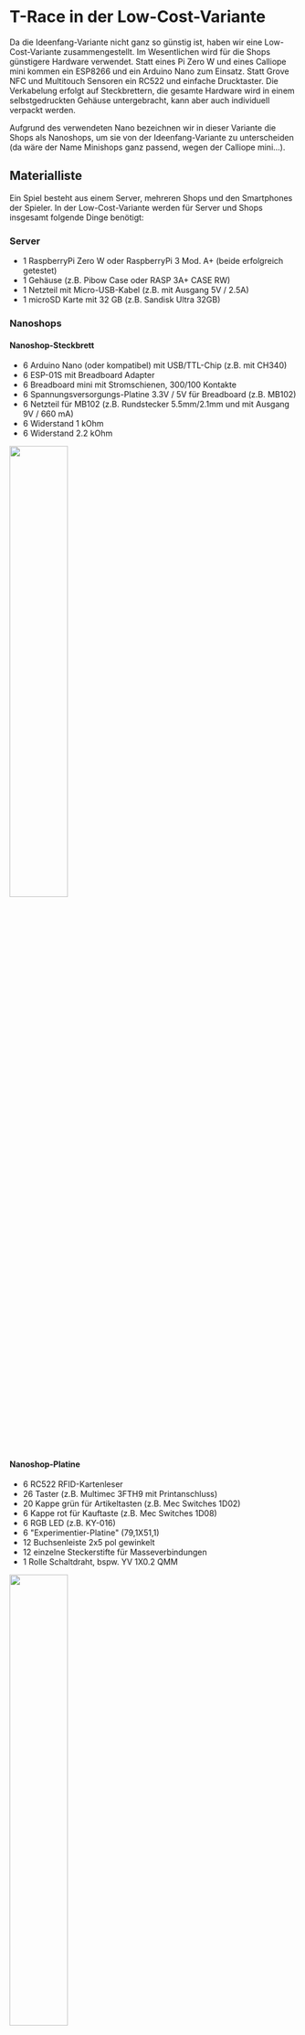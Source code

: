 # T-Race in der Low-Cost-Variante

Da die Ideenfang-Variante nicht ganz so günstig ist, haben wir eine Low-Cost-Variante zusammengestellt.
Im Wesentlichen wird für die Shops günstigere Hardware verwendet. Statt eines Pi Zero W und eines Calliope mini kommen ein ESP8266 und ein Arduino Nano zum Einsatz. Statt Grove NFC und Multitouch Sensoren ein RC522 und einfache Drucktaster. Die Verkabelung erfolgt auf Steckbrettern, die gesamte Hardware wird in einem selbstgedruckten Gehäuse untergebracht, kann aber auch individuell verpackt werden.

Aufgrund des verwendeten Nano bezeichnen wir in dieser Variante die Shops als Nanoshops, um sie von der Ideenfang-Variante zu unterscheiden (da wäre der Name Minishops ganz passend, wegen der Calliope mini...). 


## Materialliste
Ein Spiel besteht aus einem Server, mehreren Shops und den Smartphones der Spieler. In der Low-Cost-Variante werden für Server und Shops insgesamt folgende Dinge benötigt:

### Server
- 1 RaspberryPi Zero W oder RaspberryPi 3 Mod. A+ (beide erfolgreich getestet)
- 1 Gehäuse (z.B. Pibow Case oder RASP 3A+ CASE RW)
- 1 Netzteil mit Micro-USB-Kabel (z.B. mit Ausgang 5V / 2.5A)
- 1 microSD Karte mit 32 GB (z.B. Sandisk Ultra 32GB)

### Nanoshops
#### Nanoshop-Steckbrett
- 6 Arduino Nano (oder kompatibel) mit USB/TTL-Chip (z.B. mit CH340)
- 6 ESP-01S mit Breadboard Adapter
- 6 Breadboard mini mit Stromschienen, 300/100 Kontakte
- 6 Spannungsversorgungs-Platine 3.3V / 5V für Breadboard (z.B. MB102)
- 6 Netzteil für MB102 (z.B. Rundstecker 5.5mm/2.1mm und mit Ausgang 9V / 660 mA)
- 6 Widerstand 1 kOhm
- 6 Widerstand 2.2 kOhm

<img src="fotos/Nanoshop_Steckbrett_Bauteile.jpg" width="45%"></img>

#### Nanoshop-Platine
- 6 RC522 RFID-Kartenleser
- 26 Taster (z.B. Multimec 3FTH9 mit Printanschluss)
- 20 Kappe grün für Artikeltasten (z.B. Mec Switches 1D02)
- 6 Kappe rot für Kauftaste (z.B. Mec Switches 1D08)
- 6 RGB LED (z.B. KY-016)
- 6 "Experimentier-Platine" (79,1X51,1)
- 12 Buchsenleiste 2x5 pol gewinkelt
- 12 einzelne Steckerstifte für Masseverbindungen
- 1 Rolle Schaltdraht, bspw. YV 1X0.2 QMM

<img src="fotos/Nanoshop_Platine_Bauteile.jpg" width="45%"></img>

#### Nanoshop-Gehäuse
- 3D-Drucker
- Filament
- 24 Büroklammern oder dünne Maschinenschrauben mit Muttern.

#### Sonstiges
- 1 Klassensatz RFID-Karten Typ Mifare Classic 1k 
- 1 USB-Kabel mit A-Stecker auf Mini-B-Stecker zum Programmieren der Nanos
- 1 FTDI-Adapter zum Flashen des ESP8266 und des STM32F103C8T6
- Laptop/PC zum Programmieren
- 3 A4-Seiten Farbausdrucke, am besten mit Laserdrucker auf Aufkleberpapier
- Seitenschneider, Vorbohrer, Rundfeile, Laubsäge, Flachzange
- ggf. Shopartikel (mit 3D-Druck und Schneideplotter herstellbar, siehe Ideenfang-Variante)

#### Kasino
Wenn mit realer Gamecontrollern gespielt werden soll:
- 1 STM32F103C8T6
- 12 Steckkabel mit Buchse
- 1 Adapter microUSB Stecker auf USB Typ A Buchse
- 1 USB A auf Micro USB-Kabel
- 1 Android Smartphone oder -Tablet mit Micro USB-Anschluss
- 1 Hau den Dino-Spiel für das Kasino
- 1 Heißer Dino-Spiel für das Kasino
- Kasino App
Ansonsten:
- 1 Smartphone oder Tablet mit Internetzugang



## Material vorbereiten
### Server

Für den Server auf Basis eines RaspberryPi Zero W gibt es eine separate [Anleitung](installation_server.md).
Diese funktioniert auch mit einem Raspberry Pi 3 Mod A+.

### Shops

Wir haben für die Low-Cost-Variante ein Gehäuse mit TinkerCAD erstellt und mit  3D-Druckern ausgedruckt. Im Bild ist unser erster Prototyp zu sehen. Der Deckel ist halbiert, weil bei einem der 3D-Drucker das Druckbett zu klein gewesen ist ;)

<img src="fotos/Nanoshop_Prototyp.jpg" width="45%"></img>

#### Shop-Steckbrett
Für die Verkabelung des Nano mit dem ESP8266, dem Kartenleser, den Tastern und der RGB-LED gibt es eine [tabellarische Übersicht der Verkabelung](nanoshop_verkabelung_tabelle.md).

Achtung: Der Arduino Nano sendet von Pin D2 mit 5V seriell an den ESP8266 (Pin RXD), welcher mit 3.3V läuft. Um dauerhafte Schäden zu vermeiden, ist ein einfacher Spannungsteiler mit zwei Widerständen (1 kOhm, 2.2 kOhm) auf dem Steckbrett notwendig.

<img src="../Nanoshops/ESP8266/Nano_ESP8266_Steckplatine.jpg" width="45%"></img>


#### Shop-Platine
Wir haben in der Low-Cost-Variante die Taster und RGB-LED auf einer kleinen Platine verlötet und verkabelt. Über zwei 2x5 Buchsenleisten kann dann mit Schaltdraht die Verbindung zwischen den Komponenten und dem Steckbrett erfolgen, das unterhalb der Platine in dem selbstgedruckten Gehäuse untergebracht ist. Die Anordnung der Bauteile auf dem "Experimentier-Platine" ist wie folgt:

<img src="fotos/Shop_Platine_skizziert.png" width="45%"></img>

Vorderseite der Shop-Platinen für 2, 4 sowie 6 Artikel

<img src="fotos/Nanoshop_Platinen_Vorderseite.jpg" width="45%"></img>

Rückseite der Shop-Platinen für 2, 4 sowie 6 Artikel

<img src="fotos/Nanoshop_Platinen_Rückseite.jpg" width="45%"></img>

#### Anpassen des ESP8266
Jeder ESP8266 muss einmalig angepasst werden in der seriellen Übertragungsgeschwindigkeit, mit der er mit dem Arduino Nano kommuniziert.
Zusätzlich kann nach einem Firmware-Upate die SSID geändert werden, mit der er sich am RasPi Hotspot anmeldet. 
Auch wenn die optionale SSID-Änderung einmalig mehr Aufwand für das Firmware-Update bedeutet, hat sie den Vorteil, dass man bei Netzwerk-Problemen viel einfacher in den Log-Dateien auf dem RasPi nachvollziehen kann, welcher Shop die Probleme verursacht oder gar nicht verbunden ist.
Für die Anpassungen des ESP8266 gibt es eine eigene [Infoseite](esp8266_anpassung.md).


#### Flashen des Arduino Nano
Um die Programme auf den Arduino Nano zu übertragen, werden mit der [Arduino IDE](https://www.arduino.cc/en/Main/Software) folgende INO-Dateien verwendet:

-  [Bäcker](Nanoshops/nano-Baecker/nano-Baecker.ino)
-  [Fanshop](Nanoshops/nano-Fanshop/nano-Fanshop.ino)
-  [Sportladen](Nanoshops/nano-Sportladen/nano-Sportladen.ino)
-  [Fast Food-Restaurant](Nanoshops/nano-Fastfood/nano-Fastfood.ino)
-  [Kasino](Nanoshops/nano-Kasino/nano-Kasino.ino)
-  [Supermarkt](Nanoshops/nano-Supermarkt/nano-Supermarkt.ino)

Je nach Seriell-zu-USB-Chip muss zuvor ein Treiber installiert werden, beispielsweise für [Nanos mit CH340-Chip unter Windows diesen Treiber](http://www.wch.cn/downloads/file/65.html), bevor der passende COM-Port in der Arduino IDE ausgewählt werden kann.

#### Shop-Gehäuse
<img src="../Nanoshops/Gehäuse/shopgeh%C3%A4use.png" width="45%"></img>

Für den 3D-Druck haben wir ein [Shopgehäuse](https://www.tinkercad.com/things/a3K8FNhCdQt-shopgehause) konstruiert, das aus mehreren Einzelteilen zusammengesetzt wird:
- [Deckel](https://www.tinkercad.com/things/cM0xGbWPIT4-deckel)

Hinweise zur Deckelanpassung weiter unten beachten!

<img src="../Nanoshops/Gehäuse/deckel.png" width="45%"></img>
- [Seitenteile](https://www.tinkercad.com/things/68AJnJnZl2z-seitenteile)

<img src="../Nanoshops/Gehäuse/seitenteile.png" width="45%"></img>
- [Boden](https://www.tinkercad.com/things/552M8pxVZd9-boden)

<img src="../Nanoshops/Gehäuse/boden.png" width="45%"></img>
- [Boden gesteckt](https://www.tinkercad.com/things/6OpHhRXOJyb-boden-gesteckt)

<img src="../Nanoshops/Gehäuse/boden_gesteckt.png" width="45%"></img>

Um beim zusammengebauten Gehäuse den Einschalter der Platine zur Spannungsversorgung zu drücken, aber nicht versehentlich auszudrücken, gibt es hierzu einen ["Spezialdrücker"](https://www.tinkercad.com/things/7KHX2bZ1ykE-drucker).

<img src="../Nanoshops/Gehäuse/drücker.png" width="45%"></img>


##### Anpassung des Deckels
Da die Shops unterschiedlich viele Artikeltaster haben (4x 2, 2x 4, 1x6), haben wir den Deckel aktuell noch ohne Löcher konstruiert. Entweder bohrt man diese mit einem Vorbohrer, dann einer Laubsäge und anschließend einer Rundfeile passgenau, oder man bearbeitet den Deckel in einer CAD-Software wie TinkerCAD so, dass die Löcher gleich "mitgedruckt" werden. Den Kauftaster nicht vergessen!

Ebenfalls fehlen im Deckel die vier kleinen Löcher für die Endmontage, die mit einem Vorbohrer leicht ergänzt werden können:
Die Montage erfolgt durch die dünnen Löcher mit Büroklammern, die erst gerade gebogen, dann durch die dünnen Löcher durchgesteckt, und dann wieder umgebogen werden (oben und unten). Je Shop sind vier Büroklammern nötig. Alternativ können dünne (M2) Maschinenschrauben mit Muttern verwendet werden. 

Wenn wir Zeit finden, werden die drei Varianten des Deckels nachgereicht. ;)

#### Zusammenbau Shopgehäuse

Die folgende Bilderreihe zeigt den Zusammenbau des Nanoshops mit unserem Gehäuse. Es handelt sich um den Prototypen, daher hat der Deckel handgebohrte Löcher. Er ist halbiert, weil einer unserer 3D-Drucker eine zu kleine Druckplatte hat. Zum Fixieren weurden aufgebogene Büroklammern verwendet und noch keine Maschinenschrauben. Das Filament wurde mit zu kaltem Druckbett gedruckt und hat daher gewarpt (Ecken sind nach oben verzogen).

Die Nanoshop-Gehäuseteile

<img src="../docs/fotos/Nanoshop_Aufbau_1.jpg" width="45%"></img>

Das Nanoshop-Steckbrett

<img src="../docs/fotos/Nanoshop_Aufbau_2.jpg" width="45%"></img>

Das Steckbrett im Unterteil

<img src="../docs/fotos/Nanoshop_Aufbau_3.jpg" width="45%"></img>

Die montierten Seitenteile

<img src="../docs/fotos/Nanoshop_Aufbau_4.jpg" width="45%"></img>

Die verkabelte Nanoshop-Platine

<img src="../docs/fotos/Nanoshop_Aufbau_5.jpg" width="45%"></img>

Die eingepassste Platine

<img src="../docs/fotos/Nanoshop_Aufbau_6.jpg" width="45%"></img>

Die Montage des Deckels

<img src="fotos/Nanoshop_Prototyp.jpg" width="45%"></img>

Der Prototyp in der Seitenansicht

<img src="../docs/fotos/Nanoshop_Aufbau_8.jpg" width="45%"></img>

Bilder eines sauber gedruckten Nanoshops reichen wir bei Gelegenheit nach!


### Kasino

folgt.